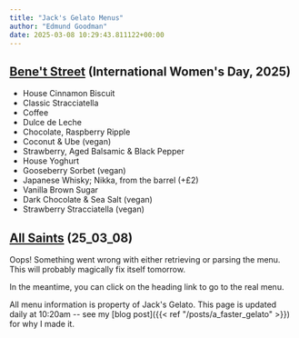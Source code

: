 ```yaml
---
title: "Jack's Gelato Menus"
author: "Edmund Goodman"
date: 2025-03-08 10:29:43.811122+00:00
---
```


## [Bene't Street](https://www.jacksgelato.com/bene-t-street-menu) (International Women's Day, 2025)

- House Cinnamon Biscuit
- Classic Stracciatella
- Coffee
- Dulce de Leche
- Chocolate, Raspberry Ripple
- Coconut & Ube (vegan)
- Strawberry, Aged Balsamic & Black Pepper
- House Yoghurt
- Gooseberry Sorbet (vegan)
- Japanese Whisky; Nikka, from the barrel (+£2)
- Vanilla Brown Sugar
- Dark Chocolate & Sea Salt (vegan)
- Strawberry Stracciatella (vegan)


## [All Saints](https://www.jacksgelato.com/all-saints-menu) (25_03_08)

Oops! Something went wrong with either retrieving or parsing the menu. This will probably magically fix itself tomorrow.

In the meantime, you can click on the heading link to go to the real menu.

All menu information is property of Jack's Gelato. This page is
updated daily at 10:20am -- see my
[blog post]({{< ref "/posts/a_faster_gelato" >}}) for why I made it.
